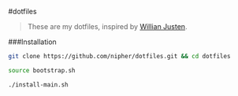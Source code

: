 #dotfiles

> These are my dotfiles, inspired by [Willian Justen](https://github.com/willianjusten/dotfiles).

###Installation

```bash
git clone https://github.com/nipher/dotfiles.git && cd dotfiles

source bootstrap.sh

./install-main.sh
```
